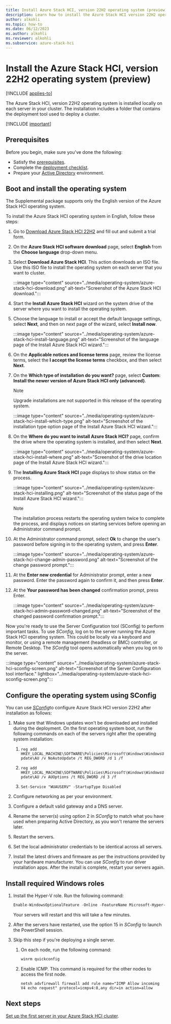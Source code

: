 ```yaml
---
title: Install Azure Stack HCI, version 22H2 operating system (preview)
description: Learn how to install the Azure Stack HCI version 22H2 operating system on each server of your cluster (preview).
author: alkohli
ms.topic: how-to
ms.date: 06/12/2023
ms.author: alkohli
ms.reviewer: alkohli
ms.subservice: azure-stack-hci
---
```


# Install the Azure Stack HCI, version 22H2 operating system (preview)

[!INCLUDE [applies-to](../../includes/hci-applies-to-supplemental-package.md)]

The Azure Stack HCI, version 22H2 operating system is installed locally on each server in your cluster.
The installation includes a folder that contains the deployment tool used to deploy a cluster.

[!INCLUDE [important](../../includes/hci-preview.md)]

## Prerequisites

Before you begin, make sure you've done the following:

- Satisfy the [prerequisites](deployment-tool-prerequisites.md).
- Complete the [deployment checklist](deployment-tool-checklist.md).
- Prepare your [Active Directory](deployment-tool-active-directory.md) environment.

## Boot and install the operating system

The Supplemental package supports only the English version of the Azure Stack HCI operating system.

To install the Azure Stack HCI operating system in English, follow these steps:

1. Go to [Download Azure Stack HCI 22H2](https://azure.microsoft.com/products/azure-stack/hci/hci-download/) and fill out and submit a trial form.

1. On the **Azure Stack HCI software download** page, select **English** from the **Choose language** drop-down menu.

1. Select **Download Azure Stack HCI**. This action downloads an ISO file. Use this ISO file to install the operating system on each server that you want to cluster.

    :::image type="content" source="../media/operating-system/azure-stack-hci-download.png" alt-text="Screenshot of the Azure Stack HCI download.":::
    
3. Start the **Install Azure Stack HCI** wizard on the system drive of the server where you want to install the operating system.
4. Choose the language to install or accept the default language settings, select **Next**, and then on next page of the wizard, select **Install now**.

    :::image type="content" source="../media/operating-system/azure-stack-hci-install-language.png" alt-text="Screenshot of the language page of the Install Azure Stack HCI wizard.":::

1. On the **Applicable notices and license terms** page, review the license terms, select the **I accept the license terms** checkbox, and then select **Next**.
1. On the **Which type of installation do you want?** page, select **Custom: Install the newer version of Azure Stack HCI only (advanced)**.

    > [!NOTE]
    > Upgrade installations are not supported in this release of the operating system.

    :::image type="content" source="../media/operating-system/azure-stack-hci-install-which-type.png" alt-text="Screenshot of the installation type option page of the Install Azure Stack HCI wizard.":::

1. On the **Where do you want to install Azure Stack HCI?** page, confirm the drive where the operating system is installed, and then select **Next**.

    :::image type="content" source="../media/operating-system/azure-stack-hci-install-where.png" alt-text="Screenshot of the drive location page of the Install Azure Stack HCI wizard.":::

1. The **Installing Azure Stack HCI** page displays to show status on the process.

    :::image type="content" source="../media/operating-system/azure-stack-hci-installing.png" alt-text="Screenshot of the status page of the Install Azure Stack HCI wizard.":::

    > [!NOTE]
    > The installation process restarts the operating system twice to complete the process, and displays notices on starting services before opening an Administrator command prompt.

1. At the Administrator command prompt, select **Ok** to change the user's password before signing in to the operating system, and press **Enter**.

    :::image type="content" source="../media/operating-system/azure-stack-hci-change-admin-password.png" alt-text="Screenshot of the change password prompt.":::

1. At the **Enter new credential** for Administrator prompt, enter a new password. Enter the password again to confirm it, and then press **Enter**.

1. At the **Your password has been changed** confirmation prompt, press Enter.

    :::image type="content" source="../media/operating-system/azure-stack-hci-admin-password-changed.png" alt-text="Screenshot of the changed password confirmation prompt.":::

Now you're ready to use the Server Configuration tool (SConfig) to perform important tasks. To use *SConfig*, log on to the server running the Azure Stack HCI operating system. This could be locally via a keyboard and monitor, or using a remote management (headless or BMC) controller, or Remote Desktop. The *SConfig* tool opens automatically when you log on to the server.

:::image type="content" source="../media/operating-system/azure-stack-hci-sconfig-screen.png" alt-text="Screenshot of the Server Configuration tool interface." lightbox="../media/operating-system/azure-stack-hci-sconfig-screen.png":::

## Configure the operating system using SConfig

You can use [*SConfig*](https://www.powershellgallery.com/packages/SCONFIG/2.0.1)to configure Azure Stack HCI version 22H2 after installation as follows:

1. Make sure that Windows updates won't be downloaded and installed during the deployment. On the first operating system boot, run the following commands on each of the servers right after the operating system installation:

    1. `reg add HKEY_LOCAL_MACHINE\SOFTWARE\Policies\Microsoft\Windows\WindowsUpdate\AU /v NoAutoUpdate /t REG_DWORD /d 1 /f`

    1. `reg add HKEY_LOCAL_MACHINE\SOFTWARE\Policies\Microsoft\Windows\WindowsUpdate\AU /v AUOptions /t REG_DWORD /d 3 /f`

    1. `Set-Service "WUAUSERV" -StartupType Disabled`

1. Configure networking as per your environment.

1. Configure a default valid gateway and a DNS server.

1. Rename the server(s) using option 2 in *SConfig* to match what you have used when preparing Active Directory, as you won't rename the servers later.

1. Restart the servers.

1. Set the local administrator credentials to be identical across all servers.

1. Install the latest drivers and firmware as per the instructions provided by your hardware manufacturer. You can use *SConfig* to run driver installation apps. After the install is complete, restart your servers again.

## Install required Windows roles

1. Install the Hyper-V role. Run the following command:

    ```powershell
    Enable-WindowsOptionalFeature -Online -FeatureName Microsoft-Hyper-V -All
    ```

    Your servers will restart and this will take a few minutes.

1. After the servers have restarted, use the option 15 in *SConfig* to launch the PowerShell session.

1. Skip this step if you're deploying a single server.

    1. On each node, run the following command:

        ```powershell
        winrm quickconfig
        ```

    1. Enable ICMP. This command is required for the other nodes to access the first node.

        ```azurepowershell
        netsh advfirewall firewall add rule name="ICMP Allow incoming V4 echo request" protocol=icmpv4:8,any dir=in action=allow
        ```



## Next steps

[Set up the first server in your Azure Stack HCI cluster](deployment-tool-set-up-first-server.md).
